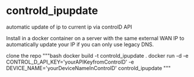 # controld_ipupdate
automatic update of ip to current ip via controlD API


Install in a docker container on a server with the same external WAN IP to automatically update your IP if you can only use legacy DNS.

clone the repo
"""bash
docker build -t controld_ipupdate .
docker run -d -e CONTROL_D_API_KEY='yourAPIKeyfromControlD' -e DEVICE_NAME='yourDeviceNameInControlD' controld_ipupdate
"""
